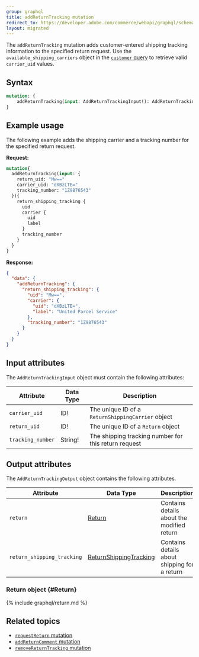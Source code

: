 ```yaml
---
group: graphql
title: addReturnTracking mutation
redirect_to: https://developer.adobe.com/commerce/webapi/graphql/schema/orders/mutations/add-return-tracking/
layout: migrated
---
```


The `addReturnTracking` mutation adds customer-entered shipping tracking information to the specified return request. Use the `available_shipping_carriers` object in the [`customer` query]({{page.baseurl}}/graphql/queries/customer.html) to retrieve valid `carrier_uid` values.

## Syntax

```graphql
mutation: {
    addReturnTracking(input: AddReturnTrackingInput!): AddReturnTrackingOutput
}
```

## Example usage

The following example adds the shipping carrier and a tracking number for the specified return request.

**Request:**

```graphql
mutation{
  addReturnTracking(input: {
    return_uid: "Mw=="
    carrier_uid: "dXBzLTE="
    tracking_number: "1Z9876543"
  }){
    return_shipping_tracking {
      uid
      carrier {
        uid
        label
      }
      tracking_number
    }
  }
}
```

**Response:**

```json
{
  "data": {
    "addReturnTracking": {
      "return_shipping_tracking": {
        "uid": "Mw==",
        "carrier": {
          "uid": "dXBzLTE=",
          "label": "United Parcel Service"
        },
        "tracking_number": "1Z9876543"
      }
    }
  }
}
```

## Input attributes

The `AddReturnTrackingInput` object must contain the following attributes:

Attribute |  Data Type | Description
--- | --- | ---
`carrier_uid`| ID! | The unique ID of a `ReturnShippingCarrier` object
`return_uid` | ID! | The unique ID of a `Return` object
`tracking_number` | String! | The shipping tracking number for this return request

## Output attributes

The `AddReturnTrackingOutput` object contains the following attributes.

Attribute |  Data Type | Description
--- | --- | ---
`return` | [Return](#Return) | Contains details about the modified return
`return_shipping_tracking` | [ReturnShippingTracking](#ReturnShippingTracking) | Contains details about shipping for a return

### Return object {#Return}

{% include graphql/return.md %}

## Related topics

*  [`requestReturn` mutation]({{page.baseurl}}/graphql/mutations/request-return.html)
*  [`addReturnComment` mutation]({{page.baseurl}}/graphql/mutations/add-return-comment.html)
*  [`removeReturnTracking` mutation]({{page.baseurl}}/graphql/mutations/remove-return-tracking.html)
